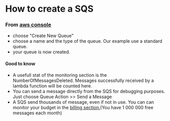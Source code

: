 # How to create a SQS

### From [aws console](https://eu-west-3.console.aws.amazon.com/sqs/home?region=eu-west-3)

*	choose  "Create New Queue"
*	choose a name and the type of the queue. Our example use a standard queue.
* your queue is now created.

#### Good to know

* A usefull stat of the monitoring section is the NumberOfMessagesDeleted. Messages successfully received by a lambda function
will be counted here.
* You can send a message directly from the SQS for debugging purposes. Just choose Queue Action >> Send a Message
* A SQS send thousands of message, even if not in use. You can can monitor your budget in the [billing section.](https://console.aws.amazon.com/billing/home?region=eu-west-3#/)(You have 1 000 000 free messages each month)

